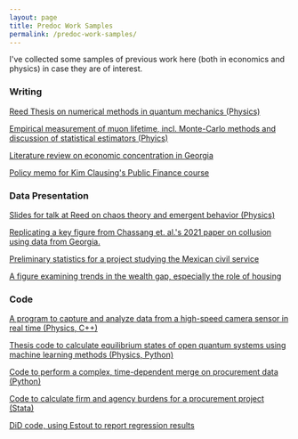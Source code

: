 ```yaml
---
layout: page
title: Predoc Work Samples
permalink: /predoc-work-samples/
---
```


I've collected some samples of previous work here (both in economics and physics) in case they are of interest.

### Writing

[Reed Thesis on numerical methods in quantum mechanics (Physics)](/assets/reedthesis.pdf#page=15)

[Empirical measurement of muon lifetime, incl. Monte-Carlo methods and discussion of statistical estimators (Phyics)](/assets/muons.pdf)

[Literature review on economic concentration in Georgia](/assets/georgia_institutions.pdf)

[Policy memo for Kim Clausing's Public Finance course](/assets/MID_memo.pdf)


### Data Presentation

[Slides for talk at Reed on chaos theory and emergent behavior (Physics)](/assets/oeotalk.pdf)

[Replicating a key figure from ](/assets/georgia_collusion_note.pdf)[Chassang et. al.'s 2021 paper on collusion](https://www.sylvainchassang.org/assets/papers/missing_bids.pdf)[ using data from Georgia.](/assets/georgia_collusion_note.pdf)

[Preliminary statistics for a project studying the Mexican civil service](/assets/mexico_bureaucrats.pdf)

[A figure examining trends in the wealth gap, especially the role of housing](/assets/bw_wealth_combined.pdf)

### Code

[A program to capture and analyze data from a high-speed camera sensor in real time (Physics, C++)](https://github.com/cobir13/Framegrabber)

[Thesis code to calculate equilibrium states of open quantum systems using machine learning methods (Physics, Python)](/assets/reedthesis.pdf#page=51)

[Code to perform a complex, time-dependent merge on procurement data (Python)](georgia-merge)

[Code to calculate firm and agency burdens for a procurement project (Stata)](workload-duration/)

[DiD code, using Estout to report regression results](did-threelevel)
